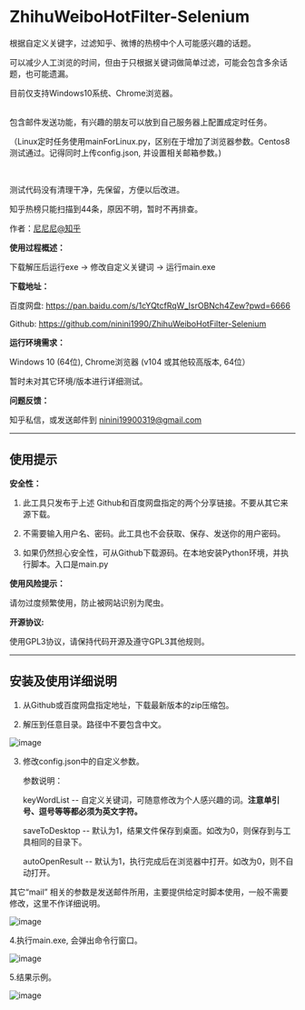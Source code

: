 # ZhihuWeiboHotFilter-Selenium
根据自定义关键字，过滤知乎、微博的热榜中个人可能感兴趣的话题。<p>
 可以减少人工浏览的时间，但由于只根据关键词做简单过滤，可能会包含多余话题，也可能遗漏。<p>
目前仅支持Windows10系统、Chrome浏览器。<p>
<p>

<p><br>
包含邮件发送功能，有兴趣的朋友可以放到自己服务器上配置成定时任务。<p>
（Linux定时任务使用mainForLinux.py，区别在于增加了浏览器参数。Centos8测试通过。记得同时上传config.json, 并设置相关邮箱参数。) <p>
<p>
<p><br>

测试代码没有清理干净，先保留，方便以后改进。<p>
知乎热榜只能扫描到44条，原因不明，暂时不再排查。<p>
作者：<a href="https://www.zhihu.com/people/nidaye2" target="_blank">尼尼尼@知乎</a>

**使用过程概述：**<p>
下载解压后运行exe -> 修改自定义关键词 -> 运行main.exe <p>

**下载地址：**<p>
百度网盘: https://pan.baidu.com/s/1cYQtcfRqW_IsrOBNch4Zew?pwd=6666  <p>
Github: https://github.com/ninini1990/ZhihuWeiboHotFilter-Selenium <p>

**运行环境需求：**<p>
Windows 10 (64位), Chrome浏览器 (v104 或其他较高版本, 64位）<p>
暂时未对其它环境/版本进行详细测试。<p>

**问题反馈：**<p>
知乎私信，或发送邮件到 ninini19900319@gmail.com <p>
 
---
<h2>使用提示</h2> <p>

**安全性：**<p>
1. 此工具只发布于上述 Github和百度网盘指定的两个分享链接。不要从其它来源下载。<p>
2. 不需要输入用户名、密码。此工具也不会获取、保存、发送你的用户密码。<p>
3. 如果仍然担心安全性，可从Github下载源码。在本地安装Python环境，并执行脚本。入口是main.py<p>

**使用风险提示：**<p>
请勿过度频繁使用，防止被网站识别为爬虫。<p>

**开源协议:**<p>
使用GPL3协议，请保持代码开源及遵守GPL3其他规则。<p>

---
<h2>安装及使用详细说明</h2><p>

1. 从Github或百度网盘指定地址，下载最新版本的zip压缩包。<p>  
2. 解压到任意目录。路径中不要包含中文。<p>

![image](https://user-images.githubusercontent.com/112439804/196353028-b4b87b9e-0c8a-4298-8922-ac15892c9c10.png) <p>

3. 修改config.json中的自定义参数。<p>
参数说明：<p>
keyWordList -- 自定义关键词，可随意修改为个人感兴趣的词。<b>注意单引号、逗号等等都必须为英文字符。</b><p>
saveToDesktop -- 默认为1，结果文件保存到桌面。如改为0，则保存到与工具相同的目录下。<p>
autoOpenResult -- 默认为1，执行完成后在浏览器中打开。如改为0，则不自动打开。<p>

其它“mail” 相关的参数是发送邮件所用，主要提供给定时脚本使用，一般不需要修改，这里不作详细说明。<p>

![image](https://user-images.githubusercontent.com/112439804/196354343-075e8e10-066b-46e8-85d8-cabb0384c760.png) <p>

4.执行main.exe, 会弹出命令行窗口。 <p>

![image](https://user-images.githubusercontent.com/112439804/196355999-7f901cae-a686-4225-adf7-e3110cd674db.png) <p>

5.结果示例。<p>

![image](https://user-images.githubusercontent.com/112439804/196356115-77691d09-9090-4f5e-a8bc-d1b8cb6f4e70.png) <p>

<p>





